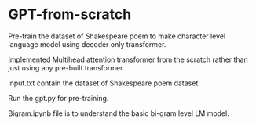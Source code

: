 # GPT-from-scratch

Pre-train the dataset of Shakespeare poem to make character level language model using decoder only transformer.

Implemented Multihead attention transformer from the scratch rather than just using any pre-built transformer.

input.txt contain the dataset of Shakespeare poem dataset.

Run the gpt.py for pre-training.

Bigram.ipynb file is to understand the basic bi-gram level LM model.

